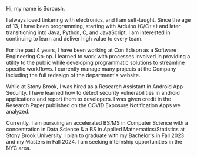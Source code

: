 Hi, my name is Soroush.

I always loved tinkering with electronics, and I am self-taught. Since the age of 13, I have been programming, starting with Arduino (C/C++) and later transitioning into Java, Python, C, and JavaScript. I am interested in continuing to learn and deliver high value to every team.

For the past 4 years, I have been working at Con Edison as a Software Engineering Co-op. I learned to work with processes involved in providing a utility to the public while developing programmatic solutions to streamline specific workflows. I currently manage many projects at the Company including the full redesign of the department's website.

While at Stony Brook, I was hired as a Research Assistant in Android App Security. I have learned how to detect security vulnerabilities in android applications and report them to developers. I was given credit in the Research Paper published on the COVID Exposure Notification Apps we analyzed.

Currently, I am pursuing an accelerated BS/MS in Computer Science with a concentration in Data Science & a BS in Applied Mathematics/Statistics at Stony Brook University. I plan to graduate with my Bachelor's in Fall 2023 and my Masters in Fall 2024. I am seeking internship opportunities in the NYC area.
